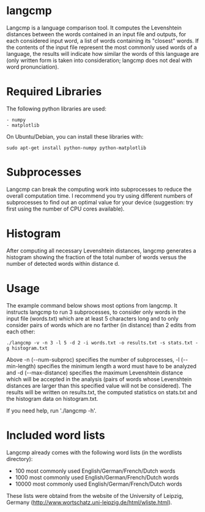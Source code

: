 langcmp
=======

Langcmp is a language comparison tool. It computes the Levenshtein distances
between the words contained in an input file and outputs, for each considered
input word, a list of words containing its "closest" words. If the contents
of the input file represent the most commonly used words of a language, the
results will indicate how similar the words of this language are (only written
form is taken into consideration; langcmp does not deal with word pronunciation).


Required Libraries
==================

The following python libraries are used:

    - numpy
    - matplotlib

On Ubuntu/Debian, you can install these libraries with:

	sudo apt-get install python-numpy python-matplotlib


Subprocesses
============

Langcmp can break the computing work into subprocesses to reduce the overall
computation time. I recommend you try using different numbers of subprocesses
to find out an optimal value for your device (suggestion: try first using the
number of CPU cores available).


Histogram
=========

After computing all necessary Levenshtein distances, langcmp generates a
histogram showing the fraction of the total number of words versus the number
of detected words within distance d.


Usage
=====

The example command below shows most options from langcmp. It instructs langcmp
to run 3 subprocesses, to consider only words in the input file (words.txt)
which are at least 5 characters long and to only consider pairs of words which
are no farther (in distance) than 2 edits from each other:

	./langcmp -v -n 3 -l 5 -d 2 -i words.txt -o results.txt -s stats.txt -g histogram.txt

Above -n (--num-subproc) specifies the number of subprocesses, -l (--min-length)
specifies the minimum length a word must have to be analyzed and -d (--max-distance)
specifies the maximum Levenshtein distance which will be accepted in the analysis
(pairs of words whose Levenshtein distances are larger than this specified value
will not be considered). The results will be written on results.txt, the
computed statistics on stats.txt and the histogram data on histogram.txt.

If you need help, run './langcmp -h'.


Included word lists
===================

Langcmp already comes with the following word lists (in the wordlists directory):

- 100 most commonly used English/German/French/Dutch words
- 1000 most commonly used English/German/French/Dutch words
- 10000 most commonly used English/German/French/Dutch words

These lists were obtaind from the website of the University of Leipzig, Germany
(http://www.wortschatz.uni-leipzig.de/html/wliste.html).

